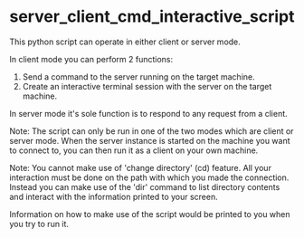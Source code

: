 # server_client_cmd_interactive_script

This python script can operate in either client or server mode.

In client mode you can perform 2 functions:
1. Send a command to the server running on the target machine.
2. Create an interactive terminal session with the server on the target machine.

In server mode it's sole function is to respond to any request from a client.

Note: The script can only be run in one of the two modes which are client or server mode. When the server instance is started on the machine you want to connect to, you can then run it as a client on your own machine.

Note: You cannot make use of 'change directory' (cd) feature. All your interaction must be done on the path with which you made the connection. Instead you can make use of the 'dir' command to list directory contents and interact with the information printed to your screen.

Information on how to make use of the script would be printed to you when you try to run it.
